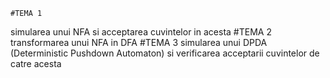 	#TEMA 1
 simularea unui NFA si acceptarea cuvintelor in acesta
 	#TEMA 2
  transformarea unui NFA in DFA
	#TEMA 3
 simularea unui DPDA (Deterministic Pushdown Automaton) si verificarea acceptarii cuvintelor de catre acesta
